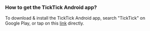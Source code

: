 ### How to get the TickTick Android app?

To download & install the TickTick Android app, search "TickTick" on Google Play, or tap on this [link](https://play.google.com/store/apps/details?id=com.ticktick.task) directly.

